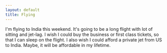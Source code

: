 ```yaml
---
layout: default
title: Flying
---
```


I'm flying to India this weekend. It's going to be a long flight with lot of sitting and jet-lag. I wish I could buy the business or first class tickets, so that I can sleep on the flight. I also wish I could afford a private jet from US to India. Maybe, it will be affordable in my lifetime.